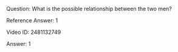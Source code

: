 Question: What is the possible relationship between the two men?

Reference Answer: 1

Video ID: 2481132749

Answer: 1

